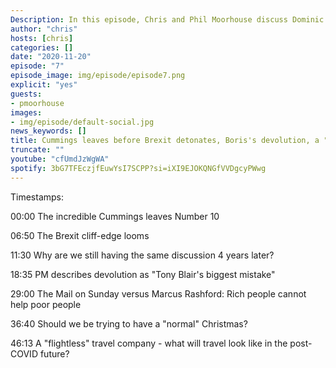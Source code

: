 ```yaml
---
Description: In this episode, Chris and Phil Moorhouse discuss Dominic Cummings "leaving", the Brexit cliff-edge, Boris Johnson's comments on devolution, the Mails on Sunday's comments about Marcus Rashford and the prospect of a "normal" COVID Christmas.
author: "chris"
hosts: [chris]
categories: []
date: "2020-11-20"
episode: "7"
episode_image: img/episode/episode7.png
explicit: "yes"
guests:
- pmoorhouse
images:
- img/episode/default-social.jpg
news_keywords: []
title: Cummings leaves before Brexit detonates, Boris's devolution, a "normal" COVID christmas.
truncate: ""
youtube: "cfUmdJzWgWA"
spotify: 3bG7TFEczjfEuwYsI7SCPP?si=iXI9EJOKQNGfVVDgcyPWwg
---
```


Timestamps:

00:00 The incredible Cummings leaves Number 10

06:50 The Brexit cliff-edge looms

11:30 Why are we still having the same discussion 4 years later?

18:35 PM describes devolution as "Tony Blair's biggest mistake"

29:00 The Mail on Sunday versus Marcus Rashford: Rich people cannot help poor people

36:40 Should we be trying to have a "normal" Christmas?

46:13 A "flightless" travel company - what will travel look like in the post-COVID future? 



